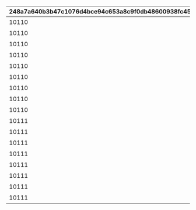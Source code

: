|248a7a640b3b47c1076d4bce94c653a8c9f0db48600938fc4574513f551b0f35|2880ed1c0a486276cd8015633047286ed21a22612175ba3054809fa271b61282|35be68d33837435bad4ff1c2bfbf5f345938dd871dbf1ed70007da76210d4ab4|479af15973b8bf25097b1228b75b3fdd3fa91fcf9a154400f14c2d1926730abc|ace1c05daa0f6f4e1159e9671fbb2c20ac32d78fb4c6d01f606d94d5485c6041|b51efeb7b84352cd3203d94131181149fc5231f379001b5c6afe72183ffa214b|d2d40717078daa559b7253c41a4fbeb317a1a76fdfce6b7428b7a1b50f1cc6a3|b787d263f1d50039cdf0cca64a8b7bdeb58e3ccb46a871a464f5100304a9210a|b555112daf4970c34c17c7e5d11dd78830448f898b6605adab47516a831e39da|6d34cc166e864ddd1a17c1c6e6977091dadf074a08f02683c6516d7cc0fd4af9|
| --- | --- | --- | --- | --- | --- | --- | --- | --- | --- |
|10110|0|0|0|5110601|0|20059104|0|オープニング|懐かしき過去の結晶|
|10110|30|1|8|5110602|91002|20059104|0|オクトーの追想　その1|リーダーはどっちだ！|
|10110|30|1|8|5110603|91002|20059105|0|オクトーの追想　その2|勝ちたい理由|
|10110|30|1|8|5110604|91002|20059108|0|クリスティーナの追想　その1|聞き上手な誓約女君|
|10110|30|1|8|5110605|91002|20059109|0|ダイゴの追想　その1|秘めたる本当の実力……？|
|10110|30|1|8|5110606|91002|20059110|0|ラビリスタの追想　その1|友と書いてライバルと読む|
|10110|30|1|8|5110607|91002|20059112|0|マサキの追想|悪と正義の高笑い|
|10110|30|1|8|5110608|91002|20059113|0|ラジラジの追想　その1|プリンセスナイトとは|
|10110|30|1|8|5110609|91002|20059114|0|オクトーの追想　その3|まだ見ぬ日々に想い馳せて|
|10111|30|1|8|5111602|91002|20060103|0|ラジラジの追想　その2|跳躍王のお仕置き|
|10111|30|1|8|5111603|91002|20060105|0|クリスティーナの追想　その2|二人なら絶対だって|
|10111|30|1|8|5111604|91002|20060108|0|ダイゴの追想　その2|虎の尾を踏む|
|10111|30|1|8|5111605|91002|20060109|0|ラビリスタの追想　その2|一番怪しい七冠は誰だ|
|10111|30|1|8|5111606|91002|20060110|0|ネネカの追想|簡単すぎる問題|
|10111|30|1|8|5111607|91002|20060113|0|オクトーの追想　その4|魔物使いは語る|
|10111|30|1|8|5111608|91002|20060113|0|オクトーの追想　その5|悪党たちの目指す未来|
|10111|1|0|16|5111609|9000222|0|1|エンディング|過去を超える思い出を|